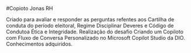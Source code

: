 #Copioto Jonas RH

Criado para avaliar e responder as perguntas refentes aos Cartilha de conduta do período eleitoral, Regime Disciplinar Deveres e Código de Condutoa Ética e Integridade. 
Realização do desafio Criando um Copiloto com Fluxo de Conversa Personalizado no Microsoft Copilot Studio da DIO.
Conhecimentos adquiridos.

